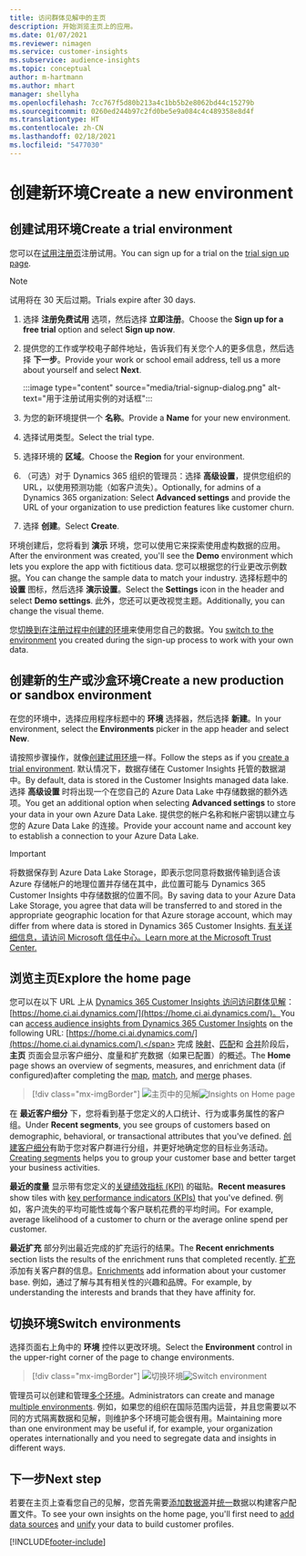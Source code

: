 ```yaml
---
title: 访问群体见解中的主页
description: 开始浏览主页上的应用。
ms.date: 01/07/2021
ms.reviewer: nimagen
ms.service: customer-insights
ms.subservice: audience-insights
ms.topic: conceptual
author: m-hartmann
ms.author: mhart
manager: shellyha
ms.openlocfilehash: 7cc767f5d80b213a4c1bb5b2e8062bd44c15279b
ms.sourcegitcommit: 0260ed244b97c2fd0be5e9a084c4c489358e8d4f
ms.translationtype: HT
ms.contentlocale: zh-CN
ms.lasthandoff: 02/18/2021
ms.locfileid: "5477030"
---
```

# <a name="create-a-new-environment"></a><span data-ttu-id="40788-103">创建新环境</span><span class="sxs-lookup"><span data-stu-id="40788-103">Create a new environment</span></span>

## <a name="create-a-trial-environment"></a><span data-ttu-id="40788-104">创建试用环境</span><span class="sxs-lookup"><span data-stu-id="40788-104">Create a trial environment</span></span>

<span data-ttu-id="40788-105">您可以在[试用注册页](https://dynamics.microsoft.com/get-started/free-trial/?appname=customerinsights)注册试用。</span><span class="sxs-lookup"><span data-stu-id="40788-105">You can sign up for a trial on the [trial sign up page](https://dynamics.microsoft.com/get-started/free-trial/?appname=customerinsights).</span></span> 

> [!NOTE]
> <span data-ttu-id="40788-106">试用将在 30 天后过期。</span><span class="sxs-lookup"><span data-stu-id="40788-106">Trials expire after 30 days.</span></span>

1. <span data-ttu-id="40788-107">选择 **注册免费试用** 选项，然后选择 **立即注册**。</span><span class="sxs-lookup"><span data-stu-id="40788-107">Choose the **Sign up for a free trial** option and select **Sign up now**.</span></span>

1. <span data-ttu-id="40788-108">提供您的工作或学校电子邮件地址，告诉我们有关您个人的更多信息，然后选择 **下一步**。</span><span class="sxs-lookup"><span data-stu-id="40788-108">Provide your work or school email address, tell us a more about yourself and select **Next**.</span></span>

   :::image type="content" source="media/trial-signup-dialog.png" alt-text="用于注册试用实例的对话框":::

1. <span data-ttu-id="40788-110">为您的新环境提供一个 **名称**。</span><span class="sxs-lookup"><span data-stu-id="40788-110">Provide a **Name** for your new environment.</span></span> 

1. <span data-ttu-id="40788-111">选择试用类型。</span><span class="sxs-lookup"><span data-stu-id="40788-111">Select the trial type.</span></span>

1. <span data-ttu-id="40788-112">选择环境的 **区域**。</span><span class="sxs-lookup"><span data-stu-id="40788-112">Choose the **Region** for your environment.</span></span>

1. <span data-ttu-id="40788-113">（可选）对于 Dynamics 365 组织的管理员：选择 **高级设置**，提供您组织的 URL，以使用预测功能（如客户流失）。</span><span class="sxs-lookup"><span data-stu-id="40788-113">Optionally, for admins of a Dynamics 365 organization: Select **Advanced settings** and provide the URL of your organization to use prediction features like customer churn.</span></span>

1. <span data-ttu-id="40788-114">选择 **创建**。</span><span class="sxs-lookup"><span data-stu-id="40788-114">Select **Create**.</span></span> 

<span data-ttu-id="40788-115">环境创建后，您将看到 **演示** 环境，您可以使用它来探索使用虚构数据的应用。</span><span class="sxs-lookup"><span data-stu-id="40788-115">After the environment was created, you'll see the **Demo** environment which lets you explore the app with fictitious data.</span></span> <span data-ttu-id="40788-116">您可以根据您的行业更改示例数据。</span><span class="sxs-lookup"><span data-stu-id="40788-116">You can change the sample data to match your industry.</span></span> <span data-ttu-id="40788-117">选择标题中的 **设置** 图标，然后选择 **演示设置**。</span><span class="sxs-lookup"><span data-stu-id="40788-117">Select the **Settings** icon in the header and select **Demo settings**.</span></span> <span data-ttu-id="40788-118">此外，您还可以更改视觉主题。</span><span class="sxs-lookup"><span data-stu-id="40788-118">Additionally, you can change the visual theme.</span></span> 

<span data-ttu-id="40788-119">您[切换到在注册过程中创建的环境](#switch-environments)来使用您自己的数据。</span><span class="sxs-lookup"><span data-stu-id="40788-119">You [switch to the environment](#switch-environments) you created during the sign-up process to work with your own data.</span></span>

## <a name="create-a-new-production-or-sandbox-environment"></a><span data-ttu-id="40788-120">创建新的生产或沙盒环境</span><span class="sxs-lookup"><span data-stu-id="40788-120">Create a new production or sandbox environment</span></span>

<span data-ttu-id="40788-121">在您的环境中，选择应用程序标题中的 **环境** 选择器，然后选择 **新建**。</span><span class="sxs-lookup"><span data-stu-id="40788-121">In your environment, select the **Environments** picker in the app header and select **New**.</span></span>

<span data-ttu-id="40788-122">请按照步骤操作，就像[创建试用环境](#create-a-trial-environment)一样。</span><span class="sxs-lookup"><span data-stu-id="40788-122">Follow the steps as if you [create a trial environment](#create-a-trial-environment).</span></span> <span data-ttu-id="40788-123">默认情况下，数据存储在 Customer Insights 托管的数据湖中。</span><span class="sxs-lookup"><span data-stu-id="40788-123">By default, data is stored in the Customer Insights managed data lake.</span></span> <span data-ttu-id="40788-124">选择 **高级设置** 时将出现一个在您自己的 Azure Data Lake 中存储数据的额外选项。</span><span class="sxs-lookup"><span data-stu-id="40788-124">You get an additional option when selecting **Advanced settings** to store your data in your own Azure Data Lake.</span></span> <span data-ttu-id="40788-125">提供您的帐户名称和帐户密钥以建立与您的 Azure Data Lake 的连接。</span><span class="sxs-lookup"><span data-stu-id="40788-125">Provide your account name and account key to establish a connection to your Azure Data Lake.</span></span> 

> [!IMPORTANT]
> <span data-ttu-id="40788-126">将数据保存到 Azure Data Lake Storage，即表示您同意将数据传输到适合该 Azure 存储帐户的地理位置并存储在其中，此位置可能与 Dynamics 365 Customer Insights 中存储数据的位置不同。</span><span class="sxs-lookup"><span data-stu-id="40788-126">By saving data to your Azure Data Lake Storage, you agree that data will be transferred to and stored in the appropriate geographic location for that Azure storage account, which may differ from where data is stored in Dynamics 365 Customer Insights.</span></span> [<span data-ttu-id="40788-127">有关详细信息，请访问 Microsoft 信任中心。</span><span class="sxs-lookup"><span data-stu-id="40788-127">Learn more at the Microsoft Trust Center.</span></span>](https://www.microsoft.com/trust-center)

## <a name="explore-the-home-page"></a><span data-ttu-id="40788-128">浏览主页</span><span class="sxs-lookup"><span data-stu-id="40788-128">Explore the home page</span></span>

<span data-ttu-id="40788-129">您可以在以下 URL 上从 [Dynamics 365 Customer Insights 访问访问群体见解](https://home.ci.ai.dynamics.com/)：[https://home.ci.ai.dynamics.com/](https://home.ci.ai.dynamics.com/)。</span><span class="sxs-lookup"><span data-stu-id="40788-129">You can [access audience insights from Dynamics 365 Customer Insights](https://home.ci.ai.dynamics.com/) on the following URL: [https://home.ci.ai.dynamics.com/](https://home.ci.ai.dynamics.com/).</span></span>
<span data-ttu-id="40788-130">完成 [映射](map-entities.md)、[匹配](match-entities.md)和 [合并](merge-entities.md)阶段后，**主页** 页面会显示客户细分、度量和扩充数据（如果已配置）的概述。</span><span class="sxs-lookup"><span data-stu-id="40788-130">The **Home** page shows an overview of segments, measures, and enrichment data (if configured)after completing the [map](map-entities.md), [match](match-entities.md), and [merge](merge-entities.md) phases.</span></span>

> [!div class="mx-imgBorder"] 
> <span data-ttu-id="40788-131">![主页中的见解](media/home-page-insights.png "主页中的见解")</span><span class="sxs-lookup"><span data-stu-id="40788-131">![Insights on Home page](media/home-page-insights.png "Insights on Home page")</span></span>

<span data-ttu-id="40788-132">在 **最近客户细分** 下，您将看到基于您定义的人口统计、行为或事务属性的客户组。</span><span class="sxs-lookup"><span data-stu-id="40788-132">Under **Recent segments**, you see groups of customers based on demographic, behavioral, or transactional attributes that you've defined.</span></span> <span data-ttu-id="40788-133">[创建客户细分](segments.md)有助于您对客户群进行分组，并更好地确定您的目标业务活动。</span><span class="sxs-lookup"><span data-stu-id="40788-133">[Creating segments](segments.md) helps you to group your customer base and better target your business activities.</span></span>

<span data-ttu-id="40788-134">**最近的度量** 显示带有您定义的[关键绩效指标 (KPI)](measures.md) 的磁贴。</span><span class="sxs-lookup"><span data-stu-id="40788-134">**Recent measures** show tiles with [key performance indicators (KPIs)](measures.md) that you've defined.</span></span> <span data-ttu-id="40788-135">例如，客户流失的平均可能性或每个客户联机花费的平均时间。</span><span class="sxs-lookup"><span data-stu-id="40788-135">For example, average likelihood of a customer to churn or the average online spend per customer.</span></span>

<span data-ttu-id="40788-136">**最近扩充** 部分列出最近完成的扩充运行的结果。</span><span class="sxs-lookup"><span data-stu-id="40788-136">The **Recent enrichments** section lists the results of the enrichment runs that completed recently.</span></span> <span data-ttu-id="40788-137">[扩充](enrichment-hub.md)添加有关客户群的信息。</span><span class="sxs-lookup"><span data-stu-id="40788-137">[Enrichments](enrichment-hub.md) add information about your customer base.</span></span> <span data-ttu-id="40788-138">例如，通过了解与其有相关性的兴趣和品牌。</span><span class="sxs-lookup"><span data-stu-id="40788-138">For example, by understanding the interests and brands that they have affinity for.</span></span>

## <a name="switch-environments"></a><span data-ttu-id="40788-139">切换环境</span><span class="sxs-lookup"><span data-stu-id="40788-139">Switch environments</span></span>

<span data-ttu-id="40788-140">选择页面右上角中的 **环境** 控件以更改环境。</span><span class="sxs-lookup"><span data-stu-id="40788-140">Select the **Environment** control in the upper-right corner of the page to change environments.</span></span>

> [!div class="mx-imgBorder"] 
> <span data-ttu-id="40788-141">![切换环境](media/home-page-environment-switcher.png "切换环境")</span><span class="sxs-lookup"><span data-stu-id="40788-141">![Switch environment](media/home-page-environment-switcher.png "Switch environment")</span></span>

<span data-ttu-id="40788-142">管理员可以创建和管理[多个环境](manage-environments.md)。</span><span class="sxs-lookup"><span data-stu-id="40788-142">Administrators can create and manage [multiple environments](manage-environments.md).</span></span> <span data-ttu-id="40788-143">例如，如果您的组织在国际范围内运营，并且您需要以不同的方式隔离数据和见解，则维护多个环境可能会很有用。</span><span class="sxs-lookup"><span data-stu-id="40788-143">Maintaining more than one environment may be useful if, for example, your organization operates internationally and you need to segregate data and insights in different ways.</span></span>

## <a name="next-step"></a><span data-ttu-id="40788-144">下一步</span><span class="sxs-lookup"><span data-stu-id="40788-144">Next step</span></span>

<span data-ttu-id="40788-145">若要在主页上查看您自己的见解，您首先需要[添加数据源](data-sources.md)并[统一](data-unification.md)数据以构建客户配置文件。</span><span class="sxs-lookup"><span data-stu-id="40788-145">To see your own insights on the home page, you'll first need to [add data sources](data-sources.md) and [unify](data-unification.md) your data to build customer profiles.</span></span>


[!INCLUDE[footer-include](../includes/footer-banner.md)]